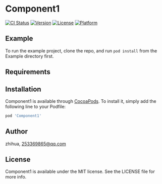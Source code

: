 # Component1

[![CI Status](http://img.shields.io/travis/zhihua/Component1.svg?style=flat)](https://travis-ci.org/zhihua/Component1)
[![Version](https://img.shields.io/cocoapods/v/Component1.svg?style=flat)](http://cocoapods.org/pods/Component1)
[![License](https://img.shields.io/cocoapods/l/Component1.svg?style=flat)](http://cocoapods.org/pods/Component1)
[![Platform](https://img.shields.io/cocoapods/p/Component1.svg?style=flat)](http://cocoapods.org/pods/Component1)

## Example

To run the example project, clone the repo, and run `pod install` from the Example directory first.

## Requirements

## Installation

Component1 is available through [CocoaPods](http://cocoapods.org). To install
it, simply add the following line to your Podfile:

```ruby
pod 'Component1'
```

## Author

zhihua, 253369865@qq.com

## License

Component1 is available under the MIT license. See the LICENSE file for more info.
